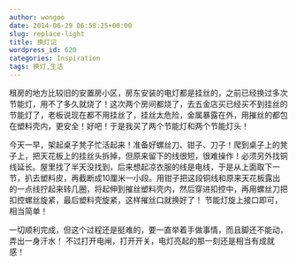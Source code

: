```yaml
---
author: wongoo
date: 2014-06-29 06:58:25+00:00
slug: replace-light
title: 换灯记
wordpress_id: 620
categories: Inspiration
tags: 换灯,生活
---
```


租房的地方比较旧的安置房小区，房东安装的电灯都是挂丝的，之前已经换过多次节能灯，用不了多久就烧了！这次两个房间都烧了，去五金店买已经买不到挂丝的节能灯了，老板说现在都不用挂丝了，挂丝太危险，金属暴露在外，用摧丝的都包在塑料壳内，更安全！好吧！于是我买了两个节能灯和两个节能灯头！

今天一早，架起桌子凳子忙活起来！准备好螺丝刀、钳子、刀子！爬到桌子上的凳子上，把天花板上的挂丝头拆掉，但原来留下的线很短，很难操作！必须另外找铜线延长。屋里找了半天没找到，后来想起凉衣服的线是电线，于是从上面取下一节，扒去塑料皮，再截断成10厘米一小段。用钳子把这段铜线和原来天花板露出的一点线拧起来转几圈，将起伸到摧丝塑料壳内，然后穿进扣控中，再用螺丝刀把扣控螺丝旋紧，最后塑料壳旋紧，这样摧丝口就换好了！ 节能灯旋上接口即可，相当简单！

一切顺利完成，但这个过程还是挺难的，要一直举着手做事情，而且脚还不能动，弄出一身汗水！ 不过打开电闸，打开开关，电灯亮起的那一刻还是相当有成就感！
